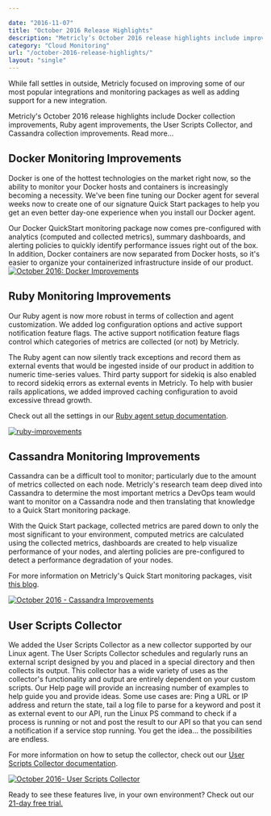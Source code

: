 ```yaml
---

date: "2016-11-07"
title: "October 2016 Release Highlights"
description: "Metricly’s October 2016 release highlights include improvements to Docker collection, our Ruby agent, the User Scripts Collector, and Cassandra collection."
category: "Cloud Monitoring"
url: "/october-2016-release-highlights/"
layout: "single"
---
```


While fall settles in outside, Metricly focused on improving some of our most popular integrations and monitoring packages as well as adding support for a new integration.

Metricly's October 2016 release highlights include Docker collection improvements, Ruby agent improvements, the User Scripts Collector, and Cassandra collection improvements. Read more...

Docker Monitoring Improvements
------------------------------

Docker is one of the hottest technologies on the market right now, so the ability to monitor your Docker hosts and containers is increasingly becoming a necessity. We've been fine tuning our Docker agent for several weeks now to create one of our signature Quick Start packages to help you get an even better day-one experience when you install our Docker agent.

Our Docker QuickStart monitoring package now comes pre-configured with analytics (computed and collected metrics), summary dashboards, and alerting policies to quickly identify performance issues right out of the box. In addition, Docker containers are now separated from Docker hosts, so it's easier to organize your containerized infrastructure inside of our product.\
[![October 2016: Docker Improvements](https://s3-us-west-2.amazonaws.com/com-netuitive-app-usw2-public/wp-content/uploads/2017/07/Docker-Improvments-1024x600.png)](https://s3-us-west-2.amazonaws.com/com-netuitive-app-usw2-public/wp-content/uploads/2017/07/Docker-Improvments.png)

Ruby Monitoring Improvements
----------------------------

Our Ruby agent is now more robust in terms of collection and agent customization. We added log configuration options and active support notification feature flags. The active support notification feature flags control which categories of metrics are collected (or not) by Metricly.

The Ruby agent can now silently track exceptions and record them as external events that would be ingested inside of our product in addition to numeric time-series values. Third party support for sidekiq is also enabled to record sidekiq errors as external events in Metricly. To help with busier rails applications, we added improved caching configuration to avoid excessive thread growth.

Check out all the settings in our [Ruby agent setup documentation](https://docs.metricly.com/integrations/agents/ruby-agent/).

[![ruby-improvements](https://s3-us-west-2.amazonaws.com/com-netuitive-app-usw2-public/wp-content/uploads/2017/07/Ruby-Improvements-1024x600.png)](https://s3-us-west-2.amazonaws.com/com-netuitive-app-usw2-public/wp-content/uploads/2017/07/Ruby-Improvements.png)

Cassandra Monitoring Improvements
---------------------------------

Cassandra can be a difficult tool to monitor; particularly due to the amount of metrics collected on each node. Metricly's research team deep dived into Cassandra to determine the most important metrics a DevOps team would want to monitor on a Cassandra node and then translating that knowledge to a Quick Start monitoring package.

With the Quick Start package, collected metrics are pared down to only the most significant to your environment, computed metrics are calculated using the collected metrics, dashboards are created to help visualize performance of your nodes, and alerting policies are pre-configured to detect a performance degradation of your nodes.

For more information on Metricly's Quick Start monitoring packages, visit [this blog](/aws-monitoring-best-practices/).

[![October 2016 - Cassandra Improvements](https://s3-us-west-2.amazonaws.com/com-netuitive-app-usw2-public/wp-content/uploads/2017/07/Cassandra-Improvements.png)](https://s3-us-west-2.amazonaws.com/com-netuitive-app-usw2-public/wp-content/uploads/2017/07/Cassandra-Improvements.png)

User Scripts Collector
----------------------

We added the User Scripts Collector as a new collector supported by our Linux agent. The User Scripts Collector schedules and regularly runs an external script designed by you and placed in a special directory and then collects its output. This collector has a wide variety of uses as the collector's functionality and output are entirely dependent on your custom scripts. Our Help page will provide an increasing number of examples to help guide you and provide ideas. Some use cases are: Ping a URL or IP address and return the state, tail a log file to parse for a keyword and post it as external event to our API, run the Linux PS command to check if a process is running or not and post the result to our API so that you can send a notification if a service stop running. You get the idea... the possibilities are endless.

For more information on how to setup the collector, check out our [User Scripts Collector documentation](https://docs.metricly.com/integrations/user-scripts-collector/).

[![October 2016- User Scripts Collector](https://s3-us-west-2.amazonaws.com/com-netuitive-app-usw2-public/wp-content/uploads/2017/07/User-Scripts-Collector-1024x600.png)](https://s3-us-west-2.amazonaws.com/com-netuitive-app-usw2-public/wp-content/uploads/2017/07/User-Scripts-Collector.png)

Ready to see these features live, in your own environment? Check out our [21-day free trial.](/signup)
